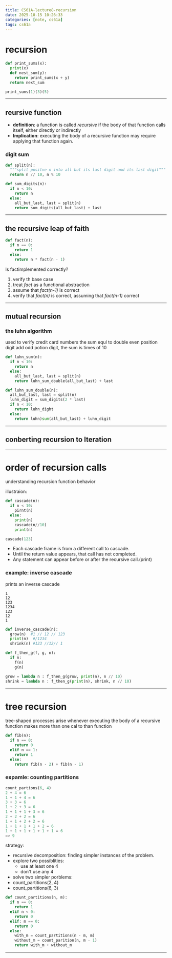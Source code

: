 ```yaml
---
title: CS61A-lecture8-recursion
date: 2025-10-15 10:26:33
categories: [note, cs61a]
tags: cs61a
---
```


# recursion
```py
def print_sums(x):
  print(x)
  def nest_sum(y):
    return print_sums(x + y)
  return next_sum

print_sums(1)(3)(5)
```

---

## reursive function
- **definition**: a function is called *recursive* if the body of that function calls itself, either directly or indirectly
- **Implication**: executing the body of a recursive function may require applying that function again.
### digit sum
```py
def split(n):
  """split positve n into all but its last digit and its last digit"""
  return n // 10, n % 10

def sum_digits(n):
  if n < 10:
    return n
  else:
    all_but_last, last = split(n)
    return sum_digits(all_but_last) + last
```

---

## the recursive leap of faith
```py
def fact(n):
  if n == 0:
    return 1
  else:
    return n * fact(n - 1)
```
Is factimplemented correctly?
1. verify th base case
2. treat *fact* as a functional abstraction
3. assume that *fact(n-1)* is correct
4. verify that *fact(n)* is correct, assuming that *fact(n-1)* correct

---

## mutual recursion

### the luhn algorithm
used to verify credit card numbers
the sum equl to double even position digit add odd potion digit, the sum is times of 10
```py
def luhn_sum(n):
  if n < 10:
    return n
  else:
    all_but_last, last = split(n)
    return luhn_sum_double(all_but_last) + last

def luhn_sum_double(n):
  all_but_last, last = split(n)
  luhn_digit = sum_digits(2 * last)
  if n < 10:
    return luhn_dight
  else:
    return luhn)sum(all_but_last) + luhn_digit
```

---
## conberting recursion to lteration

---

# order of recursion calls
understanding recursion function behavior

illustraion:
```py
def cascade(n):
  if n < 10:
    pirnt(n)
  else:
    print(n)
    cascade(n//10)
    print(n)

cascade(123)
```
- Each cascade frame is from a different call to cascade.
- Until the return value appears, that call has not completed.
- Any statement can appear before or after the recursive call.(print)

### example: inverse cascade
prints an inverse cascade
```
1
12
123
1234
123
12
1
```

```py
def inverse_cascade(n):
  grow(n)  #1 // 12 // 123
  print(n)  #/1234
  shrink(n) #123 //12// 1

def f_then_g(f, g, n):
  if n:
    f(n)
    g(n)

grow = lambda n : f_then_g(grow, print(n), n // 10)
shrink = lambda n : f_then_g(print(n), shrink, n // 10)
```

---

# tree recursion
tree-shaped processes arise whenever executing the body of a recursive function makes more than one cal to than function

```py
def fib(n):
  if n == 0:
    return 0
  elif n == 1:
    return 1
  else:
    return fib(n - 2) + fib(n - 1)
```
### expamle: counting partitions
```py
count_partions(6, 4)
2 + 4 = 6
1 + 1 + 4 = 6
3 + 3 = 6
1 + 2 + 3 = 6
1 + 1 + 1 + 3 = 6
2 + 2 + 2 = 6
1 + 1 + 2 + 2 = 6
1 + 1 + 1 + 1 + 2 = 6
1 + 1 + 1 + 1 + 1 + 1 = 6
=> 9
```
strategy:
- recursive decomposition: finding simpler instances of the problem.
- explore two possiblities:
  - use at least one 4
  - don't use any 4
- solve two simpler porblems:
- count_partitions(2, 4)
- count_partitions(6, 3)

```py
def count_partitions(n, m):
  if n == 0:
    return 1
  elif n < 0:
    return 0
  elif: m == 0:
    return 0
  else:
    with_m = count_partitions(n - m, m)
    without_m = count_parition(n, m - 1)
    return with_m + without_m
```

---
